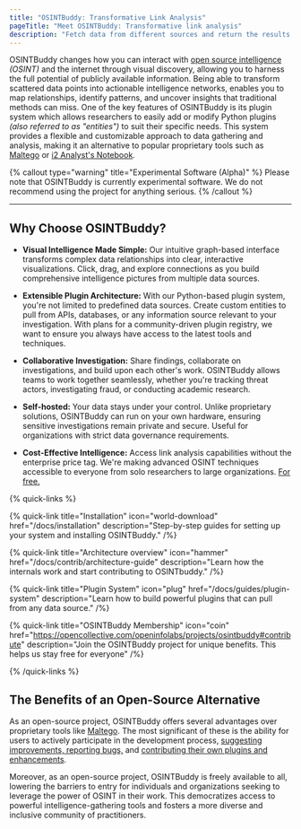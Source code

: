 ```yaml
---
title: "OSINTBuddy: Transformative Link Analysis"
pageTitle: "Meet OSINTBuddy: Transformative link analysis"
description: "Fetch data from different sources and return the results as visual entities that you can explore step-by-step. OSINTBuddy, the open source link analysis solution."
---
```



OSINTBuddy changes how you can interact with [open source intelligence](https://www.sans.org/blog/what-is-open-source-intelligence/) *(OSINT)* and the internet through visual discovery, allowing you to harness the full potential of publicly available information. Being able to transform scattered data points into actionable intelligence networks, enables you to map relationships, identify patterns, and uncover insights that traditional methods can miss. One of the key features of OSINTBuddy is its plugin system which allows researchers to easily add or modify Python plugins _(also referred to as "entities")_ to suit their specific needs. This system provides a flexible and customizable approach to data gathering and analysis, making it an alternative to popular proprietary tools such as [Maltego](https://www.maltego.com/) or [i2 Analyst's Notebook](https://i2group.com/solutions/i2-analysts-notebook). 

{% callout type="warning" title="Experimental Software (Alpha)" %}
Please note that OSINTBuddy is currently experimental software. We do not recommend using the project for anything serious.
{% /callout %}

---

## Why Choose OSINTBuddy?

- **Visual Intelligence Made Simple:** Our intuitive graph-based interface transforms complex data relationships into clear, interactive visualizations. Click, drag, and explore connections as you build comprehensive intelligence pictures from multiple data sources.

- **Extensible Plugin Architecture:** With our Python-based plugin system, you're not limited to predefined data sources. Create custom entities to pull from APIs, databases, or any information source relevant to your investigation. With plans for a community-driven plugin registry, we want to ensure you always have access to the latest tools and techniques.

- **Collaborative Investigation:** Share findings, collaborate on investigations, and build upon each other's work. OSINTBuddy allows teams to work together seamlessly, whether you're tracking threat actors, investigating fraud, or conducting academic research.

- **Self-hosted:** Your data stays under your control. Unlike proprietary solutions, OSINTBuddy can run on your own hardware, ensuring sensitive investigations remain private and secure. Useful for organizations with strict data governance requirements.

- **Cost-Effective Intelligence:** Access link analysis capabilities without the enterprise price tag. We're making advanced OSINT techniques accessible to everyone from solo researchers to large organizations. [For free.](https://www.fsf.org/appeal)

{% quick-links %}

{% quick-link title="Installation" icon="world-download" href="/docs/installation" description="Step-by-step guides for setting up your system and installing OSINTBuddy." /%}

{% quick-link title="Architecture overview" icon="hammer" href="/docs/contrib/architecture-guide" description="Learn how the internals work and start contributing to OSINTbuddy." /%}

{% quick-link title="Plugin System" icon="plug" href="/docs/guides/plugin-system" description="Learn how to build powerful plugins that can pull from any data source." /%}

{% quick-link title="OSINTBuddy Membership" icon="coin" href="https://opencollective.com/openinfolabs/projects/osintbuddy#contribute" description="Join the OSINTBuddy project for unique benefits. This helps us stay free for everyone" /%}


{% /quick-links %}


## The Benefits of an Open-Source Alternative

As an open-source project, OSINTBuddy offers several advantages over proprietary tools like [Maltego](https://www.maltego.com/). The most significant of these is the ability for users to actively participate in the development process, [suggesting improvements, reporting bugs,](/docs/contrib/) and [contributing their own plugins and enhancements](/docs/registry-api).

Moreover, as an open-source project, OSINTBuddy is freely available to all, lowering the barriers to entry for individuals and organizations seeking to leverage the power of OSINT in their work. This democratizes access to powerful intelligence-gathering tools and fosters a more diverse and inclusive community of practitioners.

